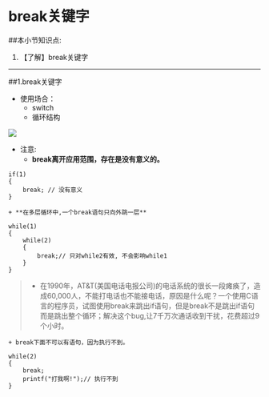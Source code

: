 # break关键字
##本小节知识点:
1. 【了解】break关键字

---


##1.break关键字
- 使用场合：
    + switch
    + 循环结构

![](http://7xj0kx.com1.z0.glb.clouddn.com/break.png)

- 注意:
    + **break离开应用范围，存在是没有意义的。**
```
if(1)
{
    break; // 没有意义
}
```
    + **在多层循环中,一个break语句只向外跳一层**
```
while(1)
{
    while(2)
    {
        break;// 只对while2有效, 不会影响while1
    }
}
```
>+ 在1990年，AT&T(美国电话电报公司)的电话系统的很长一段瘫痪了，造成60,000人，不能打电话也不能接电话，原因是什么呢？一个使用C语言的程序员，试图使用break来跳出if语句，但是break不是跳出if语句而是跳出整个循环；解决这个bug,让7千万次通话收到干扰，花费超过9个小时。

    + break下面不可以有语句，因为执行不到。
```
while(2)
{
    break;
    printf("打我啊!");// 执行不到
}
```

